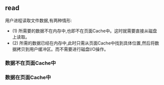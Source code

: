 ## read

用户进程读取文件数据,有两种情形:
* (1) 所需要的数据不在内存中,也即不在页面Cache中。这时就需要直接从磁盘上读取。
* (2) 所需的数据已经在内存中,此时只需从页面Cache中找到具体位置,然后将数据拷贝到用户缓冲区。而不需要进行磁盘I/O操作。

### 数据不在页面Cache中

### 数据在页面Cache中